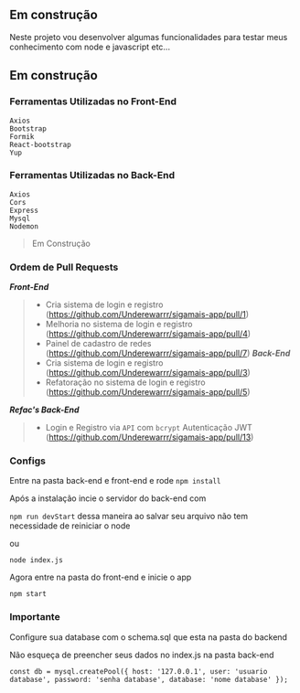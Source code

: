 ## Em construção
Neste projeto vou desenvolver algumas funcionalidades para testar meus conhecimento com node e javascript etc...

## Em construção

### Ferramentas Utilizadas no Front-End
    Axios
    Bootstrap
    Formik
    React-bootstrap 
    Yup 
### Ferramentas Utilizadas no Back-End
    Axios
    Cors
    Express
    Mysql
    Nodemon

> Em Construção

### Ordem de Pull Requests
 ***Front-End*** 
> - Cria sistema de login e registro (https://github.com/Underewarrr/sigamais-app/pull/1)
> - Melhoria no sistema de login e registro (https://github.com/Underewarrr/sigamais-app/pull/4)
> - Painel de cadastro de redes (https://github.com/Underewarrr/sigamais-app/pull/7)
 ***Back-End***
> - Cria sistema de login e registro (https://github.com/Underewarrr/sigamais-app/pull/3)
> - Refatoração no sistema de login e registro (https://github.com/Underewarrr/sigamais-app/pull/5)

 ***Refac's Back-End***
> - Login e Registro via `API` com `bcrypt` Autenticação JWT (https://github.com/Underewarrr/sigamais-app/pull/13)

### Configs

Entre na pasta back-end e front-end e rode `npm install`

Após a instalação incie o servidor do back-end com

`npm run devStart` dessa maneira ao salvar seu arquivo não tem necessidade de reiniciar o node

ou 

`node index.js`

Agora entre na pasta do front-end e inicie o app

`npm start`
### Importante
Configure sua database com o schema.sql que esta na pasta do backend

Não esqueça de preencher seus dados no index.js na pasta back-end

`const db = mysql.createPool({
    host: '127.0.0.1',
    user: 'usuario database',
    password: 'senha database',
    database: 'nome database'
});`
